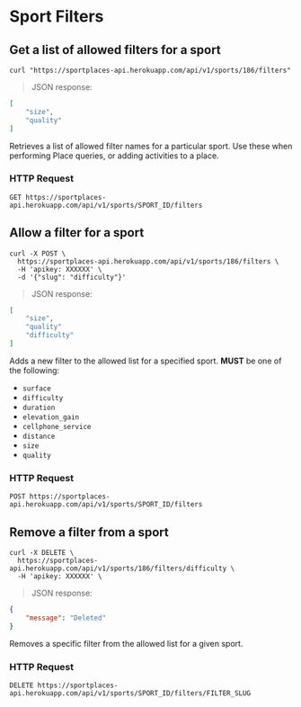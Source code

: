 # Sport Filters

## Get a list of allowed filters for a sport

```shell
curl "https://sportplaces-api.herokuapp.com/api/v1/sports/186/filters"
```

> JSON response:

```json
[
    "size",
    "quality"
]
```

Retrieves a list of allowed filter names for a particular sport. Use these when performing Place queries, or adding
activities to a place.

### HTTP Request

`GET https://sportplaces-api.herokuapp.com/api/v1/sports/SPORT_ID/filters`

## Allow a filter for a sport

```shell
curl -X POST \
  https://sportplaces-api.herokuapp.com/api/v1/sports/186/filters \
  -H 'apikey: XXXXXX' \
  -d '{"slug": "difficulty"}'
```

> JSON response:

```json
[
    "size",
    "quality"
    "difficulty"
]
```

Adds a new filter to the allowed list for a specified sport. **MUST** be one of the following:

* `surface`
* `difficulty`
* `duration`
* `elevation_gain`
* `cellphone_service`
* `distance`
* `size`
* `quality`

### HTTP Request

`POST https://sportplaces-api.herokuapp.com/api/v1/sports/SPORT_ID/filters`

## Remove a filter from a sport

```shell
curl -X DELETE \
  https://sportplaces-api.herokuapp.com/api/v1/sports/186/filters/difficulty \
  -H 'apikey: XXXXXX' \
```

> JSON response:

```json
{
    "message": "Deleted"
}
```

Removes a specific filter from the allowed list for a given sport.

### HTTP Request

`DELETE https://sportplaces-api.herokuapp.com/api/v1/sports/SPORT_ID/filters/FILTER_SLUG`
